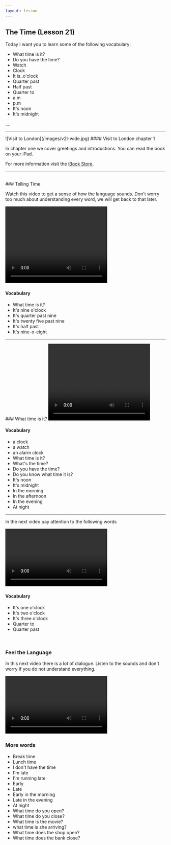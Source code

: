 ```yaml
---
layout: lesson
---
```

## The Time (Lesson 21)


Today I want you to learn some of the following vocabulary:

* What time is it?
* Do you have the time? 
* Watch
* Clock 
* It is..o'clock
* Quarter past
* Half past
* Quarter to 
* a.m
* p.m
* It's noon
* It's midnight

….

<hr>
![Visit to London](/images/v2l-wide.jpg)
#### Visit to London chapter 1

In chapter one we cover greetings and introductions. 
You can read the book on your iPad.

For more information visit the [iBook Store](https://itunes.apple.com/us/book/portuguese-for-travelers/id568515833).

<hr>

<br class="column">
### Telling Time 

Watch this video to get a sense of how the language sounds. Don't worry too much about understanding every word, we will get back to that later.


<video width="320" height="240" preload="none">
    <source type="video/youtube" src="http://www.youtube.com/watch?v=F6wgiy0bxCI" />
</video>

#### Vocabulary

* What time is it? 
* It's nine o'clock
* It's quarter past nine
* It's twenty five past nine 
* It's half past 
* It's nine-o-eight


<hr>
### What time is it?

<video width="320" height="240" preload="none">
    <source type="video/youtube" src="http://www.youtube.com/watch?v=vOb5znY7LAQ" />
</video>

#### Vocabulary

* a clock
* a watch
* an alarm clock
* What time is it?
* What's the time? 
* Do you have the time? 
* Do you know what time it is?
* It's noon
* It's midnight
* In the morning
* In the afternoon
* In the evening 
* At night 



<hr>


In the next video pay attention to the following words


<video width="320" height="180" preload="none">
    <source type="video/youtube" src="http://www.youtube.com/watch?v=38Q3RHHyZ8U" />
</video>

#### Vocabulary

* It's one o'clock
* It's two o'clock
* It's three o'clock
* Quarter to 
* Quarter past




<br class="column">

### Feel the Language

In this next video there is a lot of dialogue. 
Listen to the sounds and don't worry if you do not understand everything.

<video width="320" height="180" preload="none">
    <source type="video/youtube" src="http://www.youtube.com/watch?v=-oEZBHDosG0" />
</video>


<br class="column">

### More words


* Break time 
* Lunch time 
* I don't have the time
* I'm late 
* I'm running late 
* Early
* Late
* Early in the morning
* Late in the evening 
* At night 
* What time do you open?
* What time do you close?
* What time is the movie?
* what time is she arriving?
* What time does the shop open?
* What time does the bank close?






